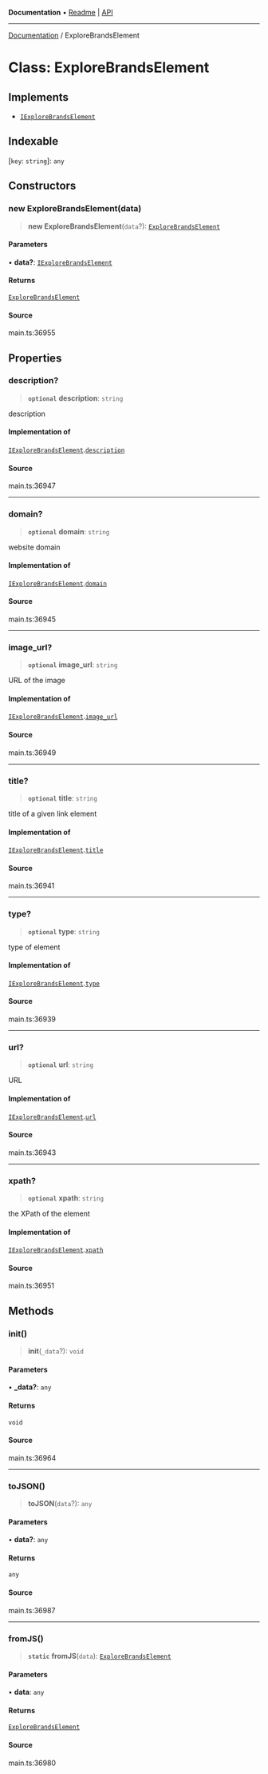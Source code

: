 **Documentation** • [Readme](../README.md) \| [API](../globals.md)

***

[Documentation](../README.md) / ExploreBrandsElement

# Class: ExploreBrandsElement

## Implements

- [`IExploreBrandsElement`](../interfaces/IExploreBrandsElement.md)

## Indexable

 \[`key`: `string`\]: `any`

## Constructors

### new ExploreBrandsElement(data)

> **new ExploreBrandsElement**(`data`?): [`ExploreBrandsElement`](ExploreBrandsElement.md)

#### Parameters

• **data?**: [`IExploreBrandsElement`](../interfaces/IExploreBrandsElement.md)

#### Returns

[`ExploreBrandsElement`](ExploreBrandsElement.md)

#### Source

main.ts:36955

## Properties

### description?

> **`optional`** **description**: `string`

description

#### Implementation of

[`IExploreBrandsElement`](../interfaces/IExploreBrandsElement.md).[`description`](../interfaces/IExploreBrandsElement.md#description)

#### Source

main.ts:36947

***

### domain?

> **`optional`** **domain**: `string`

website domain

#### Implementation of

[`IExploreBrandsElement`](../interfaces/IExploreBrandsElement.md).[`domain`](../interfaces/IExploreBrandsElement.md#domain)

#### Source

main.ts:36945

***

### image\_url?

> **`optional`** **image\_url**: `string`

URL of the image

#### Implementation of

[`IExploreBrandsElement`](../interfaces/IExploreBrandsElement.md).[`image_url`](../interfaces/IExploreBrandsElement.md#image_url)

#### Source

main.ts:36949

***

### title?

> **`optional`** **title**: `string`

title of a given link element

#### Implementation of

[`IExploreBrandsElement`](../interfaces/IExploreBrandsElement.md).[`title`](../interfaces/IExploreBrandsElement.md#title)

#### Source

main.ts:36941

***

### type?

> **`optional`** **type**: `string`

type of element

#### Implementation of

[`IExploreBrandsElement`](../interfaces/IExploreBrandsElement.md).[`type`](../interfaces/IExploreBrandsElement.md#type)

#### Source

main.ts:36939

***

### url?

> **`optional`** **url**: `string`

URL

#### Implementation of

[`IExploreBrandsElement`](../interfaces/IExploreBrandsElement.md).[`url`](../interfaces/IExploreBrandsElement.md#url)

#### Source

main.ts:36943

***

### xpath?

> **`optional`** **xpath**: `string`

the XPath of the element

#### Implementation of

[`IExploreBrandsElement`](../interfaces/IExploreBrandsElement.md).[`xpath`](../interfaces/IExploreBrandsElement.md#xpath)

#### Source

main.ts:36951

## Methods

### init()

> **init**(`_data`?): `void`

#### Parameters

• **\_data?**: `any`

#### Returns

`void`

#### Source

main.ts:36964

***

### toJSON()

> **toJSON**(`data`?): `any`

#### Parameters

• **data?**: `any`

#### Returns

`any`

#### Source

main.ts:36987

***

### fromJS()

> **`static`** **fromJS**(`data`): [`ExploreBrandsElement`](ExploreBrandsElement.md)

#### Parameters

• **data**: `any`

#### Returns

[`ExploreBrandsElement`](ExploreBrandsElement.md)

#### Source

main.ts:36980
